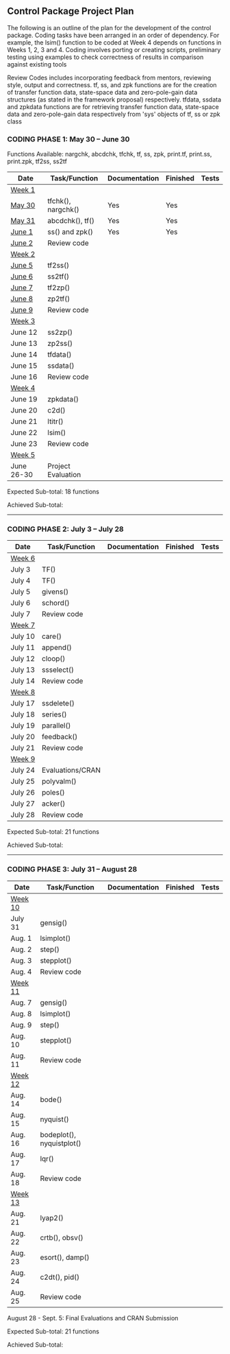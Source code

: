 ## Control Package Project Plan

The following is an outline of the plan for the development of the control package. Coding tasks have been arranged in an order of dependency. For example, the lsim() function to be coded at Week 4 depends on functions in Weeks 1, 2, 3 and 4.
Coding involves porting or creating scripts, preliminary testing using examples to check correctness of results in comparison against existing tools

Review Codes includes incorporating feedback from mentors, reviewing style, output and correctness.
tf, ss, and zpk functions are for the creation of transfer function data, state-space data and zero-pole-gain data structures (as stated in the framework proposal) respectively.
tfdata, ssdata and zpkdata functions are for retrieving transfer function data, state-space data and zero-pole-gain data respectively from 'sys' objects of tf, ss or zpk class

### CODING PHASE 1:  May 30 – June 30

Functions Available: nargchk, abcdchk, tfchk, tf, ss, zpk, print.tf, print.ss, print.zpk, tf2ss, ss2tf

| Date   |  Task/Function     | Documentation | Finished | Tests |
|--------|--------------------|---------------|----------|-------|
| [Week 1](project_reports/week1.md) |                    |               |          |       |
| [May 30](project_reports/week1.md#day-1---may-30) | tfchk(), nargchk() | Yes               | Yes         |       |
| [May 31](project_reports/week1.md#day-2---may-31) | abcdchk(), tf()    | Yes              |  Yes        |       |
| [June 1](project_reports/week1.md#day-3---june-1) | ss() and zpk()     | Yes              |  Yes        |       |
| [June 2](project_reports/week1.md#day-4---june-2) | Review code        |               |          |       |
| [Week 2](project_reports/week2.md) |                    |               |          |       |
| [June 5](project_reports/week2.md#day-1---june-5) | tf2ss()            |               |          |       |
| [June 6](project_reports/week2.md#day-2---june-6) | ss2tf()            |               |          |       |
| [June 7](project_reports/week2.md#day-3---june-7) | tf2zp()            |               |          |       |
| [June 8](project_reports/week2.md#day-4---june-8) | zp2tf()            |               |          |       |
| [June 9](project_reports/week2.md#day-5---june-9) | Review code        |               |          |       |
| [Week 3](project_reports/week3.md) |                    |               |          |       |
| June 12 | ss2zp()           |               |          |       |
| June 13 | zp2ss()           |               |          |       |
| June 14 | tfdata()          |               |          |       |
| June 15 | ssdata()          |               |          |       |
| June 16 | Review code        |               |          |       |
| [Week 4](project_reports/week4.md) |                    |               |          |       |
| June 19 | zpkdata()        |               |          |       |
| June 20 | c2d()             |               |          |       |
| June 21 | ltitr()           |               |          |       |
| June 22 | lsim()            |               |          |       |
| June 23 | Review code        |               |          |       |
| [Week 5](project_reports/week5.md) |                    |               |          |       |
| June 26-30 | Project Evaluation        |               |          |       |

Expected Sub-total: 18 functions

Achieved Sub-total:

-------------------------------------------------------------------------------------------------------------------

### CODING PHASE 2: July 3 – July 28

| Date   |  Task/Function     | Documentation | Finished | Tests |
|--------|--------------------|---------------|----------|-------|
| [Week 6](project_reports/week6.md) |                    |               |          |       |
| July 3 | TF()           |               |          |       |
| July 4 | TF()           |               |          |       |
| July 5 | givens()          |               |          |       |
| July 6 | schord()          |               |          |       |
| July 7 | Review code        |               |          |       |
| [Week 7](project_reports/week7.md) |                    |               |          |       |
| July 10 | care()           |               |          |       |
| July 11 | append()           |               |          |       |
| July 12 | cloop()          |               |          |       |
| July 13 | ssselect()          |               |          |       |
| July 14 | Review code        |               |          |       |
| [Week 8](project_reports/week8.md) |                    |               |          |       |
| July 17 | ssdelete()           |               |          |       |
| July 18 | series()           |               |          |       |
| July 19 | parallel()          |               |          |       |
| July 20 | feedback()          |               |          |       |
| July 21 | Review code        |               |          |       |
| [Week 9](project_reports/week9.md) |                    |               |          |       |
| July 24 | Evaluations/CRAN           |               |          |       |
| July 25 | polyvalm()           |               |          |       |
| July 26 | poles()          |               |          |       |
| July 27 | acker()          |               |          |       |
| July 28 | Review code        |               |          |       |


Expected Sub-total: 21 functions

Achieved Sub-total:

------------------------------------------------------------------------------------------------------------------

### CODING PHASE 3: July 31 – August 28

| Date   |  Task/Function     | Documentation | Finished | Tests |
|--------|--------------------|---------------|----------|-------|
| [Week 10](project_reports/week10.md) |                    |               |          |       |
| July 31 | gensig()           |               |          |       |
| Aug. 1 | lsimplot()           |               |          |       |
| Aug. 2 | step()          |               |          |       |
| Aug. 3 | stepplot()          |               |          |       |
| Aug. 4 | Review code        |               |          |       |
| [Week 11](project_reports/week11.md) |                    |               |          |       |
| Aug. 7 | gensig()           |               |          |       |
| Aug. 8 | lsimplot()           |               |          |       |
| Aug. 9 | step()          |               |          |       |
| Aug. 10 | stepplot()          |               |          |       |
| Aug. 11 | Review code        |               |          |       |
| [Week 12](project_reports/week12.md) |                    |               |          |       |
| Aug. 14 | bode()           |               |          |       |
| Aug. 15 | nyquist()           |               |          |       |
| Aug. 16 | bodeplot(), nyquistplot()          |               |          |       |
| Aug. 17 | lqr()          |               |          |       |
| Aug. 18 | Review code        |               |          |       |
| [Week 13](project_reports/week13.md) |                    |               |          |       |
| Aug. 21 | lyap2()           |               |          |       |
| Aug. 22 | crtb(), obsv()           |               |          |       |
| Aug. 23 | esort(), damp()          |               |          |       |
| Aug. 24 | c2dt(), pid()          |               |          |       |
| Aug. 25 | Review code        |               |          |       |

August 28 - Sept. 5: Final Evaluations and CRAN Submission 

Expected Sub-total: 21 functions

Achieved Sub-total:
